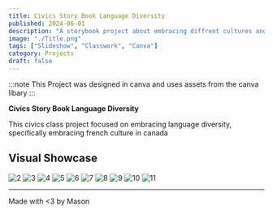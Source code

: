 ```yaml
---
title: Civics Story Book Language Diversity  
published: 2024-06-01  
description: "A storybook project about embracing diffrent cultures and languages"  
image: "./Title.png"  
tags: ["Slideshow", "Classwork", "Canva"]  
category: Projects  
draft: false
---
```

:::note
This Project was designed in canva and uses assets from the canva libary
:::

**Civics Story Book Language Diversity**

This civics class project focused on embracing language diversity, specifically embracing french culture in canada


## Visual Showcase

![2](https://github.com/11ason/Sitefiles/blob/main/Civics%2010%20Story%20Book%20%20Language%20Diversity/Intro.png?raw=true)
![3](https://github.com/11ason/Sitefiles/blob/main/Civics%2010%20Story%20Book%20%20Language%20Diversity/Intro%202.png?raw=true)
![4](https://github.com/11ason/Sitefiles/blob/main/Civics%2010%20Story%20Book%20%20Language%20Diversity/Forest%20Walk.png?raw=true)
![5](https://github.com/11ason/Sitefiles/blob/main/Civics%2010%20Story%20Book%20%20Language%20Diversity/Forest%20Sitting.png?raw=true)
![6](https://github.com/11ason/Sitefiles/blob/main/Civics%2010%20Story%20Book%20%20Language%20Diversity/Book%201.png?raw=true)
![7](https://github.com/11ason/Sitefiles/blob/main/Civics%2010%20Story%20Book%20%20Language%20Diversity/Book%202.png?raw=true)
![8](https://github.com/11ason/Sitefiles/blob/main/Civics%2010%20Story%20Book%20%20Language%20Diversity/Exploring.png?raw=true)
![9](https://github.com/11ason/Sitefiles/blob/main/Civics%2010%20Story%20Book%20%20Language%20Diversity/Picnic.png?raw=true)
![10](https://github.com/11ason/Sitefiles/blob/main/Civics%2010%20Story%20Book%20%20Language%20Diversity/What.png?raw=true)
![11](https://github.com/11ason/Sitefiles/blob/main/Civics%2010%20Story%20Book%20%20Language%20Diversity/Why.png?raw=true)

---

Made with <3 by Mason
